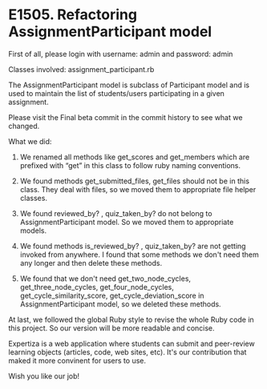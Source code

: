 E1505. Refactoring AssignmentParticipant model
=========
First of all, please login with username: admin and password: admin

Classes involved: assignment_participant.rb

The AssignmentParticipant model is subclass of Participant model and is used to maintain the list of students/users participating in a given assignment.

Please visit the Final beta commit in the commit history to see what we changed. 

What we did:

 1. We renamed all methods like get_scores and get_members which are prefixed with “get” in this class to follow ruby naming conventions.

 2. We found methods get_submitted_files, get_files should not be in this class. They deal with files, so we moved them to appropriate file helper classes.

 3. We found reviewed_by? , quiz_taken_by? do not belong to AssignmentParticipant model. So we moved them to appropriate models.

 4. We found methods is_reviewed_by? , quiz_taken_by? are not getting invoked from anywhere. I found that some methods we don't need them any longer and then delete these methods.

 5. We found that we don't need get_two_node_cycles, get_three_node_cycles, get_four_node_cycles, get_cycle_similarity_score, get_cycle_deviation_score in AssignmentParticipant model, so we deleted these methods.

At last, we followed the global Ruby style to revise the whole Ruby code in this project. So our version will be more readable and  concise.

Expertiza is a web application where students can submit and peer-review learning objects (articles, code, web sites, etc). It's our contribution that maked it more convinent for users to use. 

Wish you like our job! 
